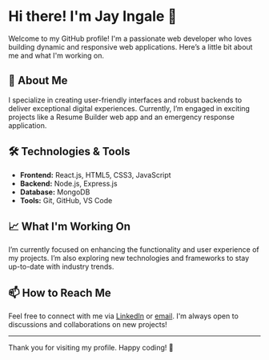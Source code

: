 # Hi there! I'm Jay Ingale 👋

Welcome to my GitHub profile! I'm a passionate web developer who loves building dynamic and responsive web applications. Here’s a little bit about me and what I'm working on.

## 🚀 About Me

I specialize in creating user-friendly interfaces and robust backends to deliver exceptional digital experiences. Currently, I’m engaged in exciting projects like a Resume Builder web app and an emergency response application.

## 🛠️ Technologies & Tools

- **Frontend:** React.js, HTML5, CSS3, JavaScript
- **Backend:** Node.js, Express.js
- **Database:** MongoDB
- **Tools:** Git, GitHub, VS Code


## 📈 What I'm Working On

I’m currently focused on enhancing the functionality and user experience of my projects. I’m also exploring new technologies and frameworks to stay up-to-date with industry trends.

## 📫 How to Reach Me

Feel free to connect with me via [LinkedIn](#) or [email](mailto:your.email@example.com). I'm always open to discussions and collaborations on new projects!

---

Thank you for visiting my profile. Happy coding! 🚀





